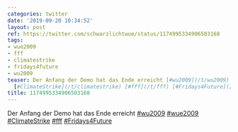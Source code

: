 ```yaml
---
categories: twitter
date: '2019-09-20 10:34:52'
layout: post
ref: https://twitter.com/schwarzlichtwue/status/1174995334906503168
tags:
- wue2009
- fff
- climatestrike
- fridays4future
- wu2009
teaser: Der Anfang der Demo hat das Ende erreicht [#wu2009](/t/wu2009) [#wue2009](/t/wue2009)
  [#ClimateStrike](/t/climatestrike) [#fff](/t/fff) [#Fridays4Future](/t/fridays4future)
title: 1174995334906503168
---
```

Der Anfang der Demo hat das Ende erreicht [#wu2009](/t/wu2009) [#wue2009](/t/wue2009) [#ClimateStrike](/t/climatestrike) [#fff](/t/fff) [#Fridays4Future](/t/fridays4future)